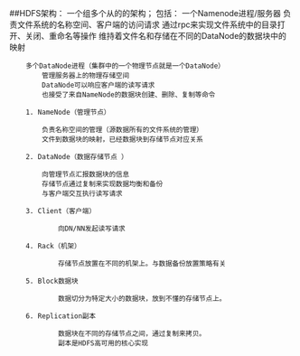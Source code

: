 ##HDFS架构：
	一个组多个从的的架构；
	包括：
		一个Namenode进程/服务器
			负责文件系统的名称空间、客户端的访问请求
			通过rpc来实现文件系统中的目录打开、关闭、重命名等操作
			维持着文件名和存储在不同的DataNode的数据块中的映射
			
		多个DataNode进程（集群中的一个物理节点就是一个DataNode）
			管理服务器上的物理存储空间
			DataNode可以响应客户端的读写请求
			也接受了来自NameNode的数据块创建、删除、复制等命令

		1. NameNode（管理节点）
			
			负责名称空间的管理（源数据所有的文件系统的管理）
			文件到数据块的映射，已经数据块到存储节点对应关系
			
		2. DataNode（数据存储节点 ）
			
			向管理节点汇报数据块的信息
			存储节点通过复制来实现数据均衡和备份
			与客户端交互执行读写请求
			
		3. Client（客户端）
				
				向DN/NN发起读写请求
				
		4. Rack（机架）
				
				存储节点放置在不同的机架上。与数据备份放置策略有关
				
		5. Block数据块
				
				数据切分为特定大小的数据块，放到不懂的存储节点上。
			
		6. Replication副本
				
				数据块在不同的存储节点之间，通过复制来拷贝。
				副本是HDFS高可用的核心实现
			



